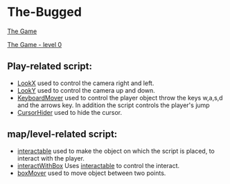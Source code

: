 # The-Bugged

[The Game](https://yarinsh.itch.io/the-bugged)


[The Game - level 0](https://yarinsh.itch.io/the-bugged-level-0)

## Play-related script:

* [LookX](https://github.com/gamedev-yarin/The-Bugged/blob/main/Assets/Script/Player/LookX.cs) used to control the camera right and left.
* [LookY](https://github.com/gamedev-yarin/The-Bugged/blob/main/Assets/Script/Player/LookY.cs) used to control the camera up and down.
* [KeyboardMover](https://github.com/gamedev-yarin/The-Bugged/blob/main/Assets/Script/Player/KeyboardMover.cs) used to control the player object throw the keys w,a,s,d and the arrows key. In addition the script controls the player's jump
* [CursorHider](https://github.com/gamedev-yarin/The-Bugged/blob/main/Assets/Script/Player/CursorHider.cs) used to hide the cursor.

## map/level-related script:
* [interactable](https://github.com/gamedev-yarin/The-Bugged/blob/main/Assets/Script/interactable.cs) used to make the object on which the script is placed, to interact with the player.
* [interactWithBox](https://github.com/gamedev-yarin/The-Bugged/blob/main/Assets/Script/interactWithBox.cs) Uses [interactable](https://github.com/gamedev-yarin/The-Bugged/blob/main/Assets/Script/interactable.cs) to control the interact.
* [boxMover](https://github.com/gamedev-yarin/The-Bugged/blob/main/Assets/Script/Player/LookY.cs) used to move object between two points.
